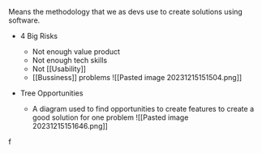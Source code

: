 
Means the methodology that we as devs use to create solutions using software.

* 4 Big Risks
	* Not enough value product
	* Not enough tech skills
	* Not [[Usability]]
	* [[Bussiness]] problems
	![[Pasted image 20231215151504.png]]

* Tree Opportunities
	* A diagram used to find opportunities to create features to create a good solution for one problem
	![[Pasted image 20231215151646.png]]


f
